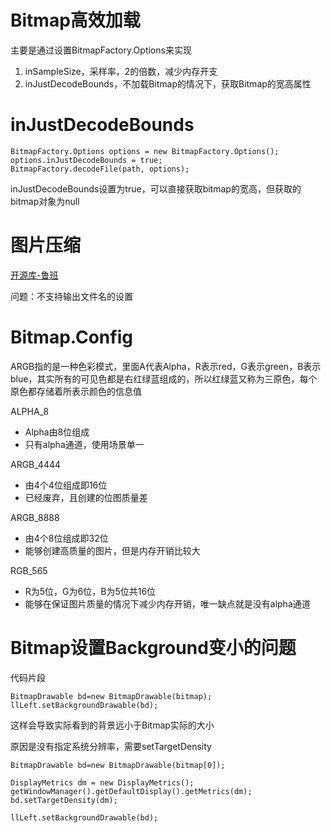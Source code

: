 # Bitmap高效加载

主要是通过设置BitmapFactory.Options来实现

1. inSampleSize，采样率，2的倍数，减少内存开支
2. inJustDecodeBounds，不加载Bitmap的情况下，获取Bitmap的宽高属性

# inJustDecodeBounds

```
BitmapFactory.Options options = new BitmapFactory.Options();
options.inJustDecodeBounds = true;
BitmapFactory.decodeFile(path, options);
```

inJustDecodeBounds设置为true，可以直接获取bitmap的宽高，但获取的bitmap对象为null

# 图片压缩

[开源库-鲁班](https://github.com/Curzibn/Luban)

问题：不支持输出文件名的设置

# Bitmap.Config

ARGB指的是一种色彩模式，里面A代表Alpha，R表示red，G表示green，B表示blue，其实所有的可见色都是右红绿蓝组成的，所以红绿蓝又称为三原色，每个原色都存储着所表示颜色的信息值

ALPHA_8

- Alpha由8位组成
- 只有alpha通道，使用场景单一

ARGB_4444

- 由4个4位组成即16位
- 已经废弃，且创建的位图质量差

ARGB_8888

- 由4个8位组成即32位
- 能够创建高质量的图片，但是内存开销比较大

RGB_565

- R为5位，G为6位，B为5位共16位
- 能够在保证图片质量的情况下减少内存开销，唯一缺点就是没有alpha通道

# Bitmap设置Background变小的问题

代码片段

```
BitmapDrawable bd=new BitmapDrawable(bitmap);
llLeft.setBackgroundDrawable(bd);
```

这样会导致实际看到的背景远小于Bitmap实际的大小

原因是没有指定系统分辨率，需要setTargetDensity

```
BitmapDrawable bd=new BitmapDrawable(bitmap[0]);

DisplayMetrics dm = new DisplayMetrics();
getWindowManager().getDefaultDisplay().getMetrics(dm);
bd.setTargetDensity(dm);

llLeft.setBackgroundDrawable(bd);
```